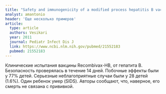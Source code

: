 ```yaml
---
title: "Safety and immunogenicity of a modified process hepatitis B vaccine in healthy infants"
analyst: amantonio
header: 'Еще несколько примеров'
article:
  type: article
  authors: Vesikari
  year: 2011
  journal: Pediatr Infect Dis J
  link: https://www.ncbi.nlm.nih.gov/pubmed/21552183
  pubmed: 21552183
---
```


Клинические испытания вакцины Recombivax-HB, от гепатита В. Безопасность проверялась в течение 14 дней.
Побочные эффекты были у 77% детей. Серьезные неблагоприятные случаи были у 28 детей (1.6%). Один ребенок умер (SIDS). Авторы сообщают, что, наверное, его смерть не связана с прививкой.
